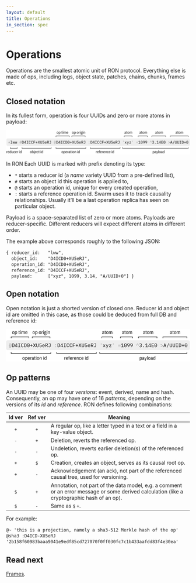 ```yaml
---
layout: default
title: Operations
in_section: spec
---
```


# Operations

Operations are the smallest atomic unit of RON protocol. Everything else is made of ops, including logs, object state, patches, chains, chunks, frames etc.

## Closed notation

In its fullest form, operation is four UUIDs and zero or more atoms in payload:

<img class="fig" src="closed.png">

In RON Each UUID is marked with prefix denoting its type:

- `*` starts a reducer id (a *name* variety UUID from a pre-defined list),
- `#` starts an object id this operation is applied to,
- `@` starts an operation id, unique for every created operation,
- `:` starts a reference operation id. Swarm uses it to track causality relationships. Usually it’ll be a last operation replica has seen on particular object.

Payload is a space-separated list of zero or more atoms. Payloads are reducer-specific. Different reducers will expect different atoms in different order.

The example above corresponds roughly to the following JSON:

    { reducer_id:   "lww",
      object_id:    "D4ICD0+XU5eRJ",
      operation_id: "D4ICD0+XU5eRJ",
      reference_id: "D4ICCF+XU5eRJ",
      payload:      ["xyz", 1099, 3.14, "A/UUID+0"] }

## Open notation

Open notation is just a shorted version of closed one. Reducer id and object id are omitted in this case, as those could be deduced from full DB and reference id:

<img class="fig" src="open.png">

## Op patterns

An UUID may be one of four *versions*: event, derived, name and hash. Consequently, an op may have one of 16 *patterns*, depending on the versions of its *id* and *reference*. RON defines following combinations:

<table>
  <thead>
  <tr>
    <th>Id ver</th>
    <th>Ref ver</th>
    <th>Meaning</th>
  </tr>
  </thead>
  <tbody>
  <tr><td style="text-align: center"><code>+</code></td><td style="text-align: center"><code>+</code></td><td>A regular op, like a letter typed in a text or a field in a key-value object.</td></tr>
  <tr><td style="text-align: center"><code>-</code></td><td style="text-align: center"><code>+</code></td><td>Deletion, reverts the referenced op.</td></tr>
  <tr><td style="text-align: center"><code>-</code></td><td style="text-align: center"><code>-</code></td><td>Undeletion, reverts earlier deletion(s) of the referenced op.</td></tr>
  <tr><td style="text-align: center"><code>+</code></td><td style="text-align: center"><code>$</code></td><td>Creation, creates an object, serves as its causal root op.</td></tr>
  <tr><td style="text-align: center"><code>+</code></td><td style="text-align: center"><code>-</code></td><td>Acknowledgement (an ack), not part of the referenced causal tree, used for versioning.</td></tr>
  <tr><td style="text-align: center"><code>$</code></td><td style="text-align: center"><code>+</code></td><td>Annotation, not part of the data model, e.g. a comment or an error message or some derived calculation (like a cryptographic hash of an op).</td></tr>
  <tr><td style="text-align: center"><code>$</code></td><td style="text-align: center"><code>-</code></td><td>Same as <code>$</code> <code>+</code>.</td></tr>
  </tbody>
</table>

For example:

```
@~ 'this is a projection, namely a sha3-512 Merkle hash of the op'
@sha3 :D4ICD-XU5eRJ '2b158f60983baaa9041e9edf85cd727070f0ff030fc7c1b433aafdd83f4e30ea'
```

## Read next

[Frames](../frames/).